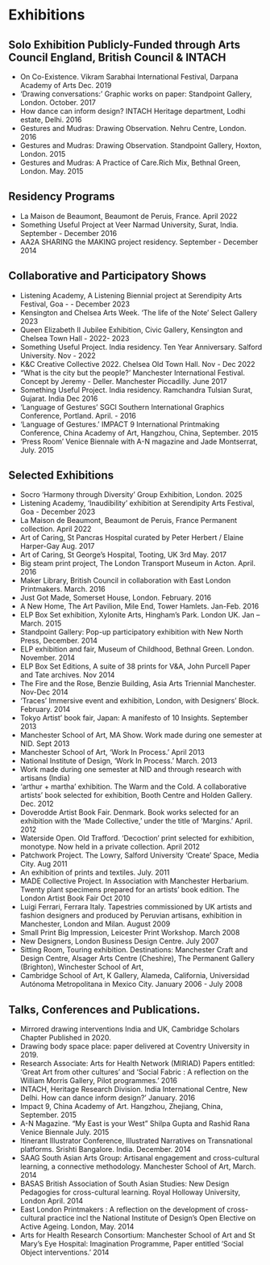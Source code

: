 # Exhibitions

## Solo Exhibition Publicly-Funded through Arts Council England, British Council & INTACH

- On Co-Existence. Vikram Sarabhai International Festival, Darpana Academy of Arts Dec. 2019
- ‘Drawing conversations:’ Graphic works on paper: Standpoint Gallery, London. October. 2017
- How dance can inform design? INTACH Heritage department, Lodhi estate, Delhi. 2016
- Gestures and Mudras: Drawing Observation. Nehru Centre, London. 2016
- Gestures and Mudras: Drawing Observation. Standpoint Gallery, Hoxton, London. 2015
- Gestures and Mudras: A Practice of Care.Rich Mix, Bethnal Green, London. May. 2015

## Residency Programs

- La Maison de Beaumont, Beaumont de Peruis, France. April 2022
- Something Useful Project at Veer Narmad University, Surat, India. September - December 2016
- AA2A SHARING the MAKING project residency. September - December 2014

## Collaborative and Participatory Shows

- Listening Academy, A Listening Biennial project at Serendipity Arts Festival, Goa - - December 2023
- Kensington and Chelsea Arts Week. ‘The life of the Note’ Select Gallery 2023
- Queen Elizabeth II Jubilee Exhibition, Civic Gallery, Kensington and Chelsea Town Hall - 2022- 2023
- Something Useful Project. India residency. Ten Year Anniversary. Salford University. Nov - 2022
- K&C Creative Collective 2022. Chelsea Old Town Hall. Nov - Dec 2022
- “What is the city but the people?’ Manchester International Festival. Concept by Jeremy - Deller. Manchester Piccadilly. June 2017
- Something Useful Project. India residency. Ramchandra Tulsian Surat, Gujarat. India Dec 2016
- ‘Language of Gestures’ SGCI Southern International Graphics Conference, Portland. April. - 2016
- ‘Language of Gestures.’ IMPACT 9 International Printmaking Conference, China Academy of Art, Hangzhou, China, September. 2015
- ‘Press Room’ Venice Biennale with A-N magazine and Jade Montserrat, July. 2015

## Selected Exhibitions

- Socro ‘Harmony through Diversity’ Group Exhibition, London. 2025
- Listening Academy, ‘Inaudibility’ exhibition at Serendipity Arts Festival, Goa - December 2023
- La Maison de Beaumont, Beaumont de Peruis, France Permanent collection. April 2022
- Art of Caring, St Pancras Hospital curated by Peter Herbert / Elaine Harper-Gay Aug. 2017
- Art of Caring, St George’s Hospital, Tooting, UK 3rd May. 2017
- Big steam print project, The London Transport Museum in Acton. April. 2016
- Maker Library, British Council in collaboration with East London Printmakers. March. 2016
- Just Got Made, Somerset House, London. February. 2016
- A New Home, The Art Pavilion, Mile End, Tower Hamlets. Jan-Feb. 2016
- ELP Box Set exhibition, Xylonite Arts, Hingham’s Park. London UK. Jan – March. 2015
- Standpoint Gallery: Pop-up participatory exhibition with New North Press, December. 2014
- ELP exhibition and fair, Museum of Childhood, Bethnal Green. London. November. 2014
- ELP Box Set Editions, A suite of 38 prints for V&A, John Purcell Paper and Tate archives. Nov 2014
- The Fire and the Rose, Benzie Building, Asia Arts Triennial Manchester. Nov-Dec 2014
- ‘Traces’ Immersive event and exhibition, London, with Designers’ Block. February. 2014
- Tokyo Artist’ book fair, Japan: A manifesto of 10 Insights. September 2013
- Manchester School of Art, MA Show. Work made during one semester at NID. Sept 2013
- Manchester School of Art, ‘Work In Process.’ April 2013
- National Institute of Design, ‘Work In Process.’ March. 2013
- Work made during one semester at NID and through research with artisans (India)
- ‘arthur + martha’ exhibition. The Warm and the Cold. A collaborative artists’ book selected for exhibition, Booth Centre and Holden Gallery. Dec. 2012
- Doverodde Artist Book Fair. Denmark. Book works selected for an exhibition with the ‘Made Collective,’ under the title of ‘Margins.’ April. 2012
- Waterside Open. Old Trafford. ‘Decoction’ print selected for exhibition, monotype. Now held in a private collection. April 2012
- Patchwork Project. The Lowry, Salford University ‘Create’ Space, Media City. Aug 2011
- An exhibition of prints and textiles. July. 2011
- MADE Collective Project. In Association with Manchester Herbarium. Twenty plant specimens prepared for an artists’ book edition. The London Artist Book Fair Oct 2010
- Luigi Ferrari, Ferrara Italy. Tapestries commissioned by UK artists and fashion designers and produced by Peruvian artisans, exhibition in Manchester, London and Milan. August 2009
- Small Print Big Impression, Leicester Print Workshop. March 2008
- New Designers, London Business Design Centre. July 2007
- Sitting Room, Touring exhibition. Destinations: Manchester Craft and Design Centre, Alsager Arts Centre (Cheshire), The Permanent Gallery (Brighton), Winchester School of Art,
- Cambridge School of Art, K Gallery, Alameda, California, Universidad Autónoma Metropolitana in Mexico City. January 2006 - July 2008

## Talks, Conferences and Publications.

- Mirrored drawing interventions India and UK, Cambridge Scholars Chapter Published in 2020.
- Drawing body space place: paper delivered at Coventry University in 2019.
- Research Associate: Arts for Health Network (MIRIAD) Papers entitled: ‘Great Art from other cultures’ and ‘Social Fabric : A reflection on the William Morris Gallery, Pilot programmes.’ 2016
- INTACH, Heritage Research Division. India International Centre, New Delhi. How can dance inform design?’ January. 2016
- Impact 9, China Academy of Art. Hangzhou, Zhejiang, China, September. 2015
- A-N Magazine. “My East is your West” Shilpa Gupta and Rashid Rana Venice Biennale July. 2015
- Itinerant Illustrator Conference, Illustrated Narratives on Transnational platforms. Srishti Bangalore. India. December. 2014
- SAAG South Asian Arts Group: Artisanal engagement and cross-cultural learning, a connective methodology. Manchester School of Art, March. 2014
- BASAS British Association of South Asian Studies: New Design Pedagogies for cross-cultural learning. Royal Holloway University, London April. 2014
- East London Printmakers : A reflection on the development of cross-cultural practice incl the National Institute of Design’s Open Elective on Active Ageing. London, May. 2014
- Arts for Health Research Consortium: Manchester School of Art and St Mary’s Eye Hospital: Imagination Programme, Paper entitled ‘Social Object interventions.’ 2014
